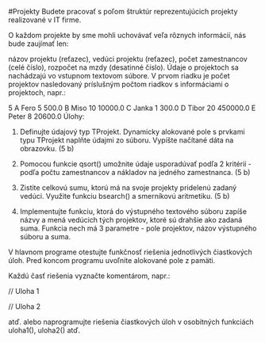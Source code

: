 #Projekty
Budete pracovať s poľom štruktúr reprezentujúcich projekty realizované v IT firme.

O každom projekte by sme mohli uchovávať veľa rôznych informácií, nás bude zaujímať len:

názov projektu (reťazec),
vedúci projektu (reťazec), 
počet zamestnancov (celé číslo),
rozpočet na mzdy (desatinné číslo).
Údaje o projektoch sa nachádzajú vo vstupnom  textovom súbore. V prvom riadku je počet projektov nasledovaný príslušným počtom riadkov s informáciami o projektoch, napr.:

5
A Fero 5 500.0
B Miso 10 10000.0
C Janka 1 300.0
D Tibor 20 450000.0
E Peter 8 20600.0
Úlohy:

1. Definujte údajový typ TProjekt. Dynamicky alokované pole s prvkami typu TProjekt naplňte údajmi zo súboru. Vypíšte načítané dáta na obrazovku. (5 b)

2. Pomocou funkcie qsort() umožnite údaje usporadúvať podľa 2 kritérií - podľa počtu zamestnancov a nákladov na jedného zamestnanca. (5 b)

3. Zistite celkovú sumu, ktorú má na svoje projekty pridelenú zadaný vedúci. Využite funkciu bsearch() a smerníkovú aritmetiku. (5 b)

4. Implementujte funkciu, ktorá do výstupného textového súboru zapíše názvy a mená vedúcich tých projektov, ktoré sú drahšie ako zadaná suma. Funkcia nech má 3 parametre - pole projektov, názov výstupného súboru a suma.

V hlavnom programe otestujte funkčnosť riešenia jednotlivých čiastkových úloh.  Pred koncom programu uvoľnite alokované pole z pamäti.

Každú časť riešenia vyznačte komentárom, napr.:

// Uloha 1

// Uloha 2 

atď.
alebo naprogramujte riešenia čiastkových úloh v osobitných funkciách uloha1(), uloha2() atď.
